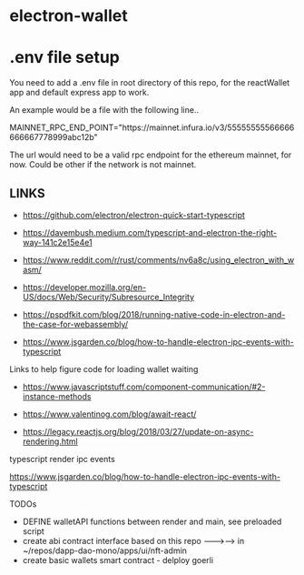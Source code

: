 # electron-wallet

# .env file setup

You need to add a .env file in root directory of this repo, for the reactWallet app and default express app to work.

An example would be a file with the following line..

<p>MAINNET_RPC_END_POINT="https://mainnet.infura.io/v3/55555555566666666667778999abc12b"</p>

The url would need to be a valid rpc endpoint for the ethereum mainnet, for now. Could be other if the network is not mainnet.

## LINKS

* https://github.com/electron/electron-quick-start-typescript

* https://davembush.medium.com/typescript-and-electron-the-right-way-141c2e15e4e1

* https://www.reddit.com/r/rust/comments/nv6a8c/using_electron_with_wasm/

* https://developer.mozilla.org/en-US/docs/Web/Security/Subresource_Integrity

* https://pspdfkit.com/blog/2018/running-native-code-in-electron-and-the-case-for-webassembly/

* https://www.jsgarden.co/blog/how-to-handle-electron-ipc-events-with-typescript


Links to help figure code for loading wallet waiting 

* https://www.javascriptstuff.com/component-communication/#2-instance-methods

* https://www.valentinog.com/blog/await-react/

* https://legacy.reactjs.org/blog/2018/03/27/update-on-async-rendering.html 


typescript render  ipc events

https://www.jsgarden.co/blog/how-to-handle-electron-ipc-events-with-typescript

TODOs

* DEFINE walletAPI functions between render and main, see preloaded script
* create abi contract interface based on this repo --->--> in ~/repos/dapp-dao-mono/apps/ui/nft-admin
* create basic wallets smart contract - delploy goerli



